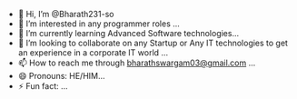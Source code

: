 - 👋 Hi, I’m @Bharath231-so
- 👀 I’m interested in any programmer roles   ...
- 🌱 I’m currently learning Advanced Software technologies...
- 💞️ I’m looking to collaborate on any Startup or Any IT technologies to get an experience in a corporate IT world ...
- 📫 How to reach me through bharathswargam03@gmail.com ...
- 😄 Pronouns: HE/HIM...
- ⚡ Fun fact: ...

<!---
Bharath231-so/Bharath231-so is a ✨ special ✨ repository because its `README.md` (this file) appears on your GitHub profile.
You can click the Preview link to take a look at your changes.
--->
